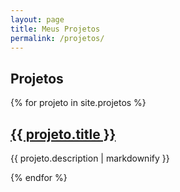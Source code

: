 ```yaml
---
layout: page
title: Meus Projetos
permalink: /projetos/
---
```


<head>
    <link rel="stylesheet" href="{{'./assets/css/blog.css' | relative_url}}">
</head>

## Projetos

<div class="blog-posts">
  {% for projeto in site.projetos %}
    <div class="blog-post">
      <h2 class="post-title"><a href="{{ projeto.url }}">{{ projeto.title }}</a></h2>
      <p class="post-excerpt">{{ projeto.description | markdownify }}</p>
    </div>
  {% endfor %}
</div>

